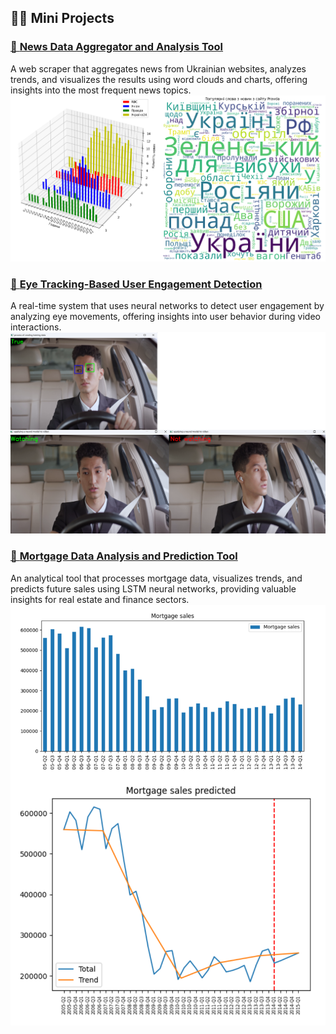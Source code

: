 ## 🧑‍💻 Mini Projects

### [📰 **News Data Aggregator and Analysis Tool**](https://github.com/lavrinenkoll/NewsAnalyzerWordcloud)
A web scraper that aggregates news from Ukrainian websites, analyzes trends, and visualizes the results using word clouds and charts, offering insights into the most frequent news topics.
![Example](https://github.com/lavrinenkoll/lavrinenkoll/blob/main/imgs/3.png)

### [👀 **Eye Tracking-Based User Engagement Detection**](https://github.com/lavrinenkoll/EyesTracker)
A real-time system that uses neural networks to detect user engagement by analyzing eye movements, offering insights into user behavior during video interactions.
![Example](https://github.com/lavrinenkoll/lavrinenkoll/blob/main/imgs/4.png)

### [🏡 **Mortgage Data Analysis and Prediction Tool**](https://github.com/lavrinenkoll/PredictIndicators)
An analytical tool that processes mortgage data, visualizes trends, and predicts future sales using LSTM neural networks, providing valuable insights for real estate and finance sectors.
![Example](https://github.com/lavrinenkoll/lavrinenkoll/blob/main/imgs/5.png)

